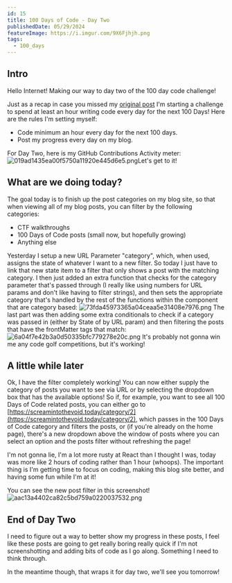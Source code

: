 ```yaml
---
id: 15
title: 100 Days of Code - Day Two
publishedDate: 05/29/2024
featureImage: https://i.imgur.com/9X6Fjhjh.png
tags:
  - 100_days
---
```

## Intro
Hello Internet!
Making our way to day two of the 100 day code challenge!

Just as a recap in case you missed my [original post](https://screamintothevoid.today/blog/13) I'm starting a challenge to spend at least an hour writing code every day for the next 100 Days! Here are the rules I'm setting myself:
* Code minimum an hour every day for the next 100 days.
* Post my progress every day on my blog.

For Day Two, here is my GitHub Contributions Activity meter:
![019ad1435ea00f5750a11920e445d6e5.png](https://i.imgur.com/weyZLKb.png)Let's get to it!


## What are we doing today?
The goal today is to finish up the post categories on my blog site, so that when viewing all of my blog posts, you can filter by the following categories:
* CTF walkthroughs
* 100 Days of Code posts (small now, but hopefully growing)
* Anything else

Yesterday I setup a new URL Parameter "category", which, when used, assigns the state of whatever I want to a new filter. So today I just have to link that new state item to a filter that only shows a post with the matching category. I then just added an extra function that checks for the category parameter that's passed through (I really like using numbers for URL params and don't like having to filter strings), and then sets the appropriate category that's handled by the rest of the functions within the component that are category based:
![73fda45973365a04ceaa5e31408e7976.png](https://i.imgur.com/D2w9OXs.png)
The last part was then adding some extra conditionals to check if a category was passed in (either by State of by URL param) and then filtering the posts that have the frontMatter tags that match:
![6a04f7e42b3a0d50335bfc779278e20c.png](https://i.imgur.com/pt5BMCA.png)
It's probably not gonna win me any code golf competitions, but it's working!

## A little while later
Ok, I have the filter completely working!
You can now either supply the category of posts you want to see via URL or by selecting the dropdown box that has the available options!
So if, for example, you want to see all 100 Days of Code related posts, you can either go to [https://screamintothevoid.today/category/2](https://screamintothevoid.today/category/2), which passes in the 100 Days of Code category and filters the posts, or (if you're already on the home page), there's a new dropdown above the window of posts where you can select an option and the posts filter without refreshing the page!

I'm not gonna lie, I'm a lot more rusty at React than I thought I was, today was more like 2 hours of coding rather than 1 hour (whoops). The important thing is I'm getting time to focus on coding, making this blog site better, and having some fun while I'm at it!

You can see the new post filter in this screenshot!
![aac13a4402ca82c5bd759a0220037532.png](https://i.imgur.com/9X6Fjhj.png)

## End of Day Two
I need to figure out a way to better show my progress in these posts, I feel like these posts are going to get really boring really quick if I'm not screenshotting and adding bits of code as I go along. Something I need to think through.

In the meantime though, that wraps it for day two, we'll see you tomorrow!
